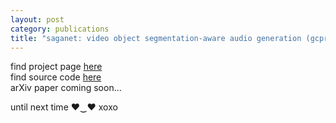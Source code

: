 ```yaml
---
layout: post
category: publications
title: "saganet: video object segmentation-aware audio generation (gcpr 2025)"
---
```


find project page [here](https://saganet.notion.site/)  
find source code [here](https://github.com/ilpoviertola/SAGANet)  
arXiv paper coming soon...  

until next time ♥‿♥ xoxo
